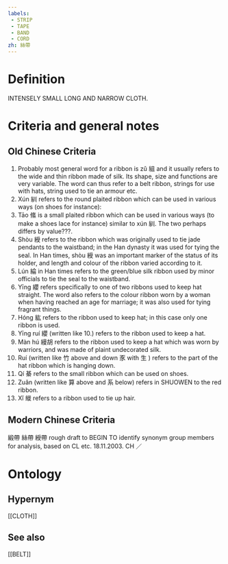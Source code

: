 ```yaml
---
labels: 
 - STRIP
 - TAPE
 - BAND
 - CORD
zh: 絲帶
---
```


# Definition
INTENSELY SMALL LONG AND NARROW CLOTH.
# Criteria and general notes
## Old Chinese Criteria
1. Probably most general word for a ribbon is zǔ 組 and it usually refers to the wide and thin ribbon made of silk. Its shape, size and functions are very variable. The word can thus refer to a belt ribbon, strings for use with hats, string used to tie an armour etc.
2. Xún 紃 refers to the round plaited ribbon which can be used in various ways (on shoes for instance):
3. Tāo 絛 is a small plaited ribbon which can be used in various ways (to make a shoes lace for instance) similar to xún 紃. The two perhaps differs by value???.
4. Shòu 綬 refers to the ribbon which was originally used to tie jade pendants to the waistband; in the Han dynasty it was used for tying the seal. In Han times, shòu 綬 was an important marker of the status of its holder, and length and colour of the ribbon varied according to it.
5. Lún 綸 in Han times refers to the green/blue silk ribbon used by minor officials to tie the seal to the waistband.
6. Yīng 纓 refers specifically to one of two ribbons used to keep hat straight. The word also refers to the colour ribbon worn by a woman when having reached an age for marriage; it was also used for tying fragrant things.
7. Hóng 紘 refers to the ribbon used to keep hat; in this case only one ribbon is used.
8. Yīng ruí 纓 (written like 10.) refers to the ribbon used to keep a hat.
9. Màn hú 縵胡 refers to the ribbon used to keep a hat which was worn by warriors, and was made of plaint undecorated silk.
10. Ruí (written like 竹 above and down 豕 with 生 ) refers to the part of the hat ribbon which is hanging down.
11. Qí 綦 refers to the small ribbon which can be used on shoes.
12. Zuǎn (written like 算 above and 系 below) refers in SHUOWEN to the red ribbon.
13. Xǐ 縰 refers to a ribbon used to tie up hair.
## Modern Chinese Criteria
緞帶
絲帶
綬帶
rough draft to BEGIN TO identify synonym group members for analysis, based on CL etc. 18.11.2003. CH ／
# Ontology

## Hypernym
[[CLOTH]]
## See also
[[BELT]]